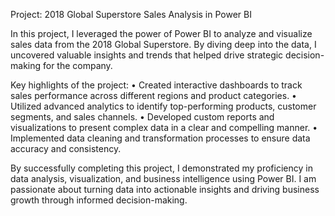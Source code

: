 Project: 2018 Global Superstore Sales Analysis in Power BI

In this project, I leveraged the power of Power BI to analyze and visualize sales data from the 2018 Global Superstore. By diving deep into the data, I uncovered valuable insights and trends that helped drive strategic decision-making for the company.

Key highlights of the project:
• Created interactive dashboards to track sales performance across different regions and product categories.
• Utilized advanced analytics to identify top-performing products, customer segments, and sales channels.
• Developed custom reports and visualizations to present complex data in a clear and compelling manner.
• Implemented data cleaning and transformation processes to ensure data accuracy and consistency.

By successfully completing this project, I demonstrated my proficiency in data analysis, visualization, and business intelligence using Power BI. I am passionate about turning data into actionable insights and driving business growth through informed decision-making.




